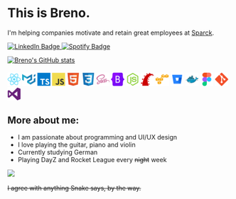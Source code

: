 # This is Breno. 

<p>I'm helping companies motivate and retain great employees at <a href="https://www.sparckco.com/" target="_blank">Sparck</a>.</p>
<p>
  <a href="https://www.linkedin.com/in/breno-velasco-a653ab127/">
    <img src="https://img.shields.io/badge/-My LinkedIn-0077B5?style=flat-square&amp;labelColor=0077B5&amp;logo=LinkedIn&amp;link=https://www.linkedin.com/in/breno-velasco-a653ab127/" alt="LinkedIn Badge">
  </a>
  <a href="https://open.spotify.com/user/22vqlzftcxsj3jxf2fhqkj6ji">
    <img src="https://img.shields.io/badge/-What Awesome Songs I Listen To-1ED760?style=flat-square&amp;labelColor=fff&amp;logo=Spotify&amp;link=https://open.spotify.com/user/22vqlzftcxsj3jxf2fhqkj6ji" alt="Spotify Badge">
  </a>
</p>

[![Breno's GitHub stats](https://github-readme-stats.vercel.app/api?username=BrenoVelasco&hide=stars,prs&count_private=true&show_icons=true&theme=dark&include_all_commits=true)](https://github.com/BrenoVelasco)

<h5 align="left">
  <img src="https://raw.githubusercontent.com/devicons/devicon/master/icons/react/react-original.svg" alt="react" width="30" height="30" />
  <img src="https://raw.githubusercontent.com/devicons/devicon/master/icons/materialui/materialui-original.svg" alt="materialui" width="30" height="30" />
  <img src="https://raw.githubusercontent.com/devicons/devicon/master/icons/typescript/typescript-original.svg" alt="typescript" width="30" height="30" />
  <img src="https://raw.githubusercontent.com/devicons/devicon/master/icons/javascript/javascript-original.svg" alt="javascript" width="30" height="30" />
  <img src="https://raw.githubusercontent.com/devicons/devicon/master/icons/html5/html5-original.svg" alt="html5" width="30" height="30" />
  <img src="https://raw.githubusercontent.com/devicons/devicon/master/icons/css3/css3-original.svg" alt="css3" width="30" height="30" />
  <img src="https://raw.githubusercontent.com/devicons/devicon/master/icons/sass/sass-original.svg" alt="sass" width="30" height="30" />
  <img src="https://raw.githubusercontent.com/devicons/devicon/master/icons/bootstrap/bootstrap-original.svg" alt="bootstrap" width="30" height="30" />

  <img src="https://raw.githubusercontent.com/devicons/devicon/master/icons/nodejs/nodejs-original.svg" alt="nodejs" width="30" height="30" />
  <img src="https://raw.githubusercontent.com/devicons/devicon/master/icons/rails/rails-plain.svg" alt="rails" width="30" height="30" />

  <img src="https://raw.githubusercontent.com/devicons/devicon/master/icons/amazonwebservices/amazonwebservices-original.svg" alt="amazonwebservices" width="30" height="30" />
  <img src="https://raw.githubusercontent.com/devicons/devicon/master/icons/bitbucket/bitbucket-original.svg" alt="bitbucket" width="30" height="30" />
  <img src="https://raw.githubusercontent.com/devicons/devicon/master/icons/docker/docker-original.svg" alt="docker" width="30" height="30" />
  <img src="https://raw.githubusercontent.com/devicons/devicon/master/icons/figma/figma-original.svg" alt="figma" width="30" height="30" />
  <img src="https://raw.githubusercontent.com/devicons/devicon/master/icons/git/git-original.svg" alt="git" width="30" height="30" />
  <img src="https://raw.githubusercontent.com/devicons/devicon/master/icons/visualstudio/visualstudio-plain.svg" alt="visualstudio" width="30" height="30" />
</h5>

<h2>More about me:</h2>
<ul>
  <li>I am passionate about programming and UI/UX design</li>
  <li>I love playing the guitar, piano and violin</li>
  <li>Currently studying German</li>
  <li>Playing DayZ and Rocket League every <strike>night</strike> week</li>
</ul>

<img src="https://i.imgur.com/oGIeEoG.png">

<strike>I agree with anything Snake says, by the way.</strike>
